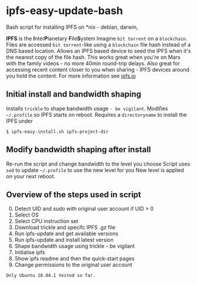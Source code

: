 # ipfs-easy-update-bash
Bash script for installing IPFS on *nix - debian, darwin, 

**IPFS** is the **I**nter**P**lanetary **F**ile**S**ystem
Imagine `bit torrent` on a `blockchain`.
Files are accessed `bit torrent`-like using a `blockchain` file hash instead of a DNS based location.
Allows an IPFS based device to seed the IPFS when it's the nearest copy of the file hash.
This works great when you're on Mars with the family videos - no more 40min round-trip delays.
Also great for accessing recent content closer to you when sharing - IPFS devices around you hold the content. 
For more information see [ipfs.io](https://ipfs.io/)

## Initial install and bandwidth shaping
Installs `trickle` to shape bandwidth usage `- be vigilant`.
Modifies `~/.profile` so IPFS starts on reboot.
Requires a `directoryname` to install the IPFS under

`$ ipfs-easy-install.sh ipfs-project-dir`

## Modify bandwidth shaping after install
Re-run the script and change bandwidth to the level you choose
Script uses `sed` to update `~/.profile` to use the new level for you
New level is applied on your next reboot.

## Overview of the steps used in script
0. Detect UID and sudo with original user account if UID > 0
1. Select OS 
2. Select CPU instruction set
3. Download trickle and specifc IPFS .gz file
4. Run ipfs-update and get available versions
5. Run ipfs-update and install latest version
6. Shape bandwidth usage using trickle - be vigilant
7. Initialise ipfs
8. Show ipfs readme and then the quick-start pages
9. Change permissions to the original user account

`Only Ubuntu 18.04.1 tested so far.`

